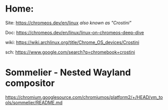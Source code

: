 # Home:
Site: https://chromeos.dev/en/linux
_also known as "Crostini"_

Doc: https://chromeos.dev/en/linux/linux-on-chromeos-deep-dive

wiki: https://wiki.archlinux.org/title/Chrome_OS_devices/Crostini

sch: https://www.google.com/search?q=chromebook+crostini


# Sommelier - Nested Wayland compositor
https://chromium.googlesource.com/chromiumos/platform2/+/HEAD/vm_tools/sommelier/README.md
